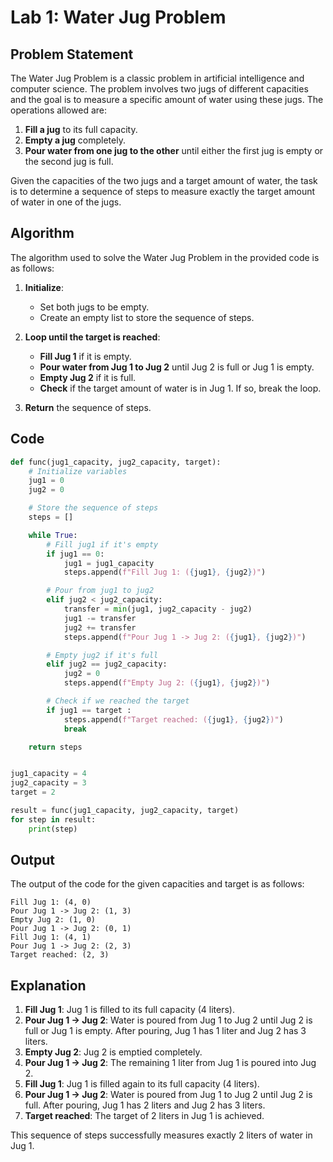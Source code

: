# Lab 1: Water Jug Problem

## Problem Statement

The Water Jug Problem is a classic problem in artificial intelligence and computer science. The problem involves two jugs of different capacities and the goal is to measure a specific amount of water using these jugs. The operations allowed are:

1. **Fill a jug** to its full capacity.
2. **Empty a jug** completely.
3. **Pour water from one jug to the other** until either the first jug is empty or the second jug is full.

Given the capacities of the two jugs and a target amount of water, the task is to determine a sequence of steps to measure exactly the target amount of water in one of the jugs.

## Algorithm

The algorithm used to solve the Water Jug Problem in the provided code is as follows:

1. **Initialize**:
   - Set both jugs to be empty.
   - Create an empty list to store the sequence of steps.

2. **Loop until the target is reached**:
   - **Fill Jug 1** if it is empty.
   - **Pour water from Jug 1 to Jug 2** until Jug 2 is full or Jug 1 is empty.
   - **Empty Jug 2** if it is full.
   - **Check** if the target amount of water is in Jug 1. If so, break the loop.

3. **Return** the sequence of steps.

## Code

```python
def func(jug1_capacity, jug2_capacity, target):
    # Initialize variables
    jug1 = 0
    jug2 = 0

    # Store the sequence of steps
    steps = []

    while True:
        # Fill jug1 if it's empty
        if jug1 == 0:
            jug1 = jug1_capacity
            steps.append(f"Fill Jug 1: ({jug1}, {jug2})")

        # Pour from jug1 to jug2
        elif jug2 < jug2_capacity:
            transfer = min(jug1, jug2_capacity - jug2)
            jug1 -= transfer
            jug2 += transfer
            steps.append(f"Pour Jug 1 -> Jug 2: ({jug1}, {jug2})")

        # Empty jug2 if it's full
        elif jug2 == jug2_capacity:
            jug2 = 0
            steps.append(f"Empty Jug 2: ({jug1}, {jug2})")

        # Check if we reached the target
        if jug1 == target :
            steps.append(f"Target reached: ({jug1}, {jug2})")
            break

    return steps


jug1_capacity = 4
jug2_capacity = 3
target = 2

result = func(jug1_capacity, jug2_capacity, target)
for step in result:
    print(step)
```

## Output

The output of the code for the given capacities and target is as follows:

```
Fill Jug 1: (4, 0)
Pour Jug 1 -> Jug 2: (1, 3)
Empty Jug 2: (1, 0)
Pour Jug 1 -> Jug 2: (0, 1)
Fill Jug 1: (4, 1)
Pour Jug 1 -> Jug 2: (2, 3)
Target reached: (2, 3)
```

## Explanation

1. **Fill Jug 1**: Jug 1 is filled to its full capacity (4 liters).
2. **Pour Jug 1 -> Jug 2**: Water is poured from Jug 1 to Jug 2 until Jug 2 is full or Jug 1 is empty. After pouring, Jug 1 has 1 liter and Jug 2 has 3 liters.
3. **Empty Jug 2**: Jug 2 is emptied completely.
4. **Pour Jug 1 -> Jug 2**: The remaining 1 liter from Jug 1 is poured into Jug 2.
5. **Fill Jug 1**: Jug 1 is filled again to its full capacity (4 liters).
6. **Pour Jug 1 -> Jug 2**: Water is poured from Jug 1 to Jug 2 until Jug 2 is full. After pouring, Jug 1 has 2 liters and Jug 2 has 3 liters.
7. **Target reached**: The target of 2 liters in Jug 1 is achieved.

This sequence of steps successfully measures exactly 2 liters of water in Jug 1.